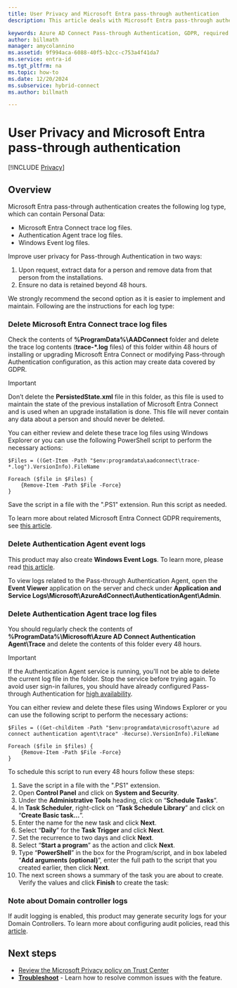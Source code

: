 ```yaml
---
title: User Privacy and Microsoft Entra pass-through authentication
description: This article deals with Microsoft Entra pass-through authentication and GDPR compliance.

keywords: Azure AD Connect Pass-through Authentication, GDPR, required components for Azure AD, SSO, Single Sign-on
author: billmath
manager: amycolannino
ms.assetid: 9f994aca-6088-40f5-b2cc-c753a4f41da7
ms.service: entra-id
ms.tgt_pltfrm: na
ms.topic: how-to
ms.date: 12/20/2024
ms.subservice: hybrid-connect
ms.author: billmath

---
```


# User Privacy and Microsoft Entra pass-through authentication


[!INCLUDE [Privacy](~/includes/azure-docs-pr/gdpr-intro-sentence.md)]

## Overview

Microsoft Entra pass-through authentication creates the following log type, which can contain Personal Data:

- Microsoft Entra Connect trace log files.
- Authentication Agent trace log files.
- Windows Event log files.

Improve user privacy for Pass-through Authentication in two ways:

1. Upon request, extract data for a person and remove data from that person from the installations.
2. Ensure no data is retained beyond 48 hours.

We strongly recommend the second option as it is easier to implement and maintain. Following are the instructions for each log type:

<a name='delete-azure-ad-connect-trace-log-files'></a>

### Delete Microsoft Entra Connect trace log files

Check the contents of **%ProgramData%\AADConnect** folder and delete the trace log contents (**trace-\*.log** files) of this folder within 48 hours of installing or upgrading Microsoft Entra Connect or modifying Pass-through Authentication configuration, as this action may create data covered by GDPR.

>[!IMPORTANT]
>Don’t delete the **PersistedState.xml** file in this folder, as this file is used to maintain the state of the previous installation of Microsoft Entra Connect and is used when an upgrade installation is done. This file will never contain any data about a person and should never be deleted.

You can either review and delete these trace log files using Windows Explorer or you can use the following PowerShell script to perform the necessary actions:

```
$Files = ((Get-Item -Path "$env:programdata\aadconnect\trace-*.log").VersionInfo).FileName 
 
Foreach ($file in $Files) { 
    {Remove-Item -Path $File -Force} 
}
```

Save the script in a file with the ".PS1" extension. Run this script as needed.

To learn more about related Microsoft Entra Connect GDPR requirements, see [this article](reference-connect-user-privacy.md).

### Delete Authentication Agent event logs

This product may also create **Windows Event Logs**. To learn more, please read [this article](/windows/win32/wes/windows-event-log).

To view logs related to the Pass-through Authentication Agent, open the **Event Viewer** application on the server and check under **Application and Service Logs\Microsoft\AzureAdConnect\AuthenticationAgent\Admin**.

### Delete Authentication Agent trace log files

You should regularly check the contents of **%ProgramData%\Microsoft\Azure AD Connect Authentication Agent\Trace** and delete the contents of this folder every 48 hours. 

>[!IMPORTANT]
>If the Authentication Agent service is running, you'll not be able to delete the current log file in the folder. Stop the service before trying again. To avoid user sign-in failures, you should have already configured Pass-through Authentication for [high availability](how-to-connect-pta-quick-start.md#step-4-ensure-high-availability).

You can either review and delete these files using Windows Explorer or you can use the following script to perform the necessary actions:

```
$Files = ((Get-childitem -Path "$env:programdata\microsoft\azure ad connect authentication agent\trace" -Recurse).VersionInfo).FileName 
 
Foreach ($file in $files) { 
    {Remove-Item -Path $File -Force} 
}
```

To schedule this script to run every 48 hours follow these steps:

1. Save the script in a file with the ".PS1" extension.
2. Open **Control Panel** and click on **System and Security**.
3. Under the **Administrative Tools** heading, click on “**Schedule Tasks**”.
4. In **Task Scheduler**, right-click on “**Task Schedule Library**” and click on “**Create Basic task…**”.
5. Enter the name for the new task and click **Next**.
6. Select “**Daily**” for the **Task Trigger** and click **Next**.
7. Set the recurrence to two days and click **Next**.
8. Select “**Start a program**” as the action and click **Next**.
9. Type “**PowerShell**” in the box for the Program/script, and in box labeled “**Add arguments (optional)**”, enter the full path to the script that you created earlier, then click **Next**.
10. The next screen shows a summary of the task you are about to create. Verify the values and click **Finish** to create the task:
 
### Note about Domain controller logs

If audit logging is enabled, this product may generate security logs for your Domain Controllers. To learn more about configuring audit policies, read this [article](/previous-versions/tn-archive/dd277403(v=technet.10)).

## Next steps
* [Review the Microsoft Privacy policy on Trust Center](https://www.microsoft.com/trust-center)
* [**Troubleshoot**](tshoot-connect-pass-through-authentication.md) - Learn how to resolve common issues with the feature.
